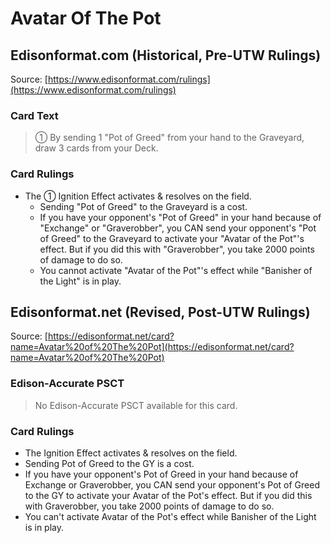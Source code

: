 # Avatar Of The Pot

## Edisonformat.com (Historical, Pre-UTW Rulings)

Source: [https://www.edisonformat.com/rulings](https://www.edisonformat.com/rulings)

### Card Text

> ① By sending 1 "Pot of Greed" from your hand to the Graveyard, draw 3 cards from your Deck.

### Card Rulings

*   The ① Ignition Effect activates & resolves on the field.
    *   Sending "Pot of Greed" to the Graveyard is a cost.
    *   If you have your opponent's "Pot of Greed" in your hand because of "Exchange" or "Graverobber", you CAN send your opponent's "Pot of Greed" to the Graveyard to activate your "Avatar of the Pot"'s effect. But if you did this with "Graverobber", you take 2000 points of damage to do so.
    *   You cannot activate "Avatar of the Pot"'s effect while "Banisher of the Light" is in play.

## Edisonformat.net (Revised, Post-UTW Rulings)

Source: [https://edisonformat.net/card?name=Avatar%20of%20The%20Pot](https://edisonformat.net/card?name=Avatar%20of%20The%20Pot)

### Edison-Accurate PSCT

> No Edison-Accurate PSCT available for this card.

### Card Rulings

*   The Ignition Effect activates & resolves on the field.
*   Sending Pot of Greed to the GY is a cost.
*   If you have your opponent's Pot of Greed in your hand because of Exchange or Graverobber, you CAN send your opponent's Pot of Greed to the GY to activate your Avatar of the Pot's effect. But if you did this with Graverobber, you take 2000 points of damage to do so.
*   You can't activate Avatar of the Pot's effect while Banisher of the Light is in play.
            